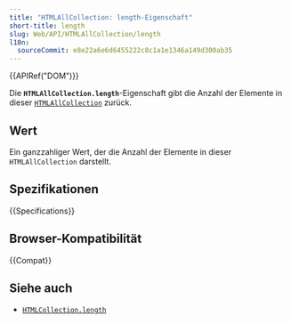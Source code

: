 ```yaml
---
title: "HTMLAllCollection: length-Eigenschaft"
short-title: length
slug: Web/API/HTMLAllCollection/length
l10n:
  sourceCommit: e8e22a6e6d6455222c8c1a1e1346a149d300ab35
---
```


{{APIRef("DOM")}}

Die **`HTMLAllCollection.length`**-Eigenschaft gibt die Anzahl der Elemente in dieser [`HTMLAllCollection`](/de/docs/Web/API/HTMLAllCollection) zurück.

## Wert

Ein ganzzahliger Wert, der die Anzahl der Elemente in dieser `HTMLAllCollection` darstellt.

## Spezifikationen

{{Specifications}}

## Browser-Kompatibilität

{{Compat}}

## Siehe auch

- [`HTMLCollection.length`](/de/docs/Web/API/HTMLCollection/length)
